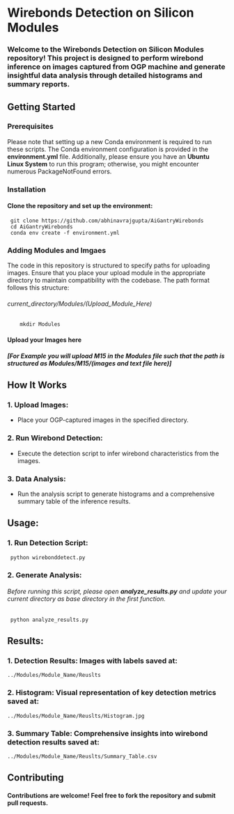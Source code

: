 # Wirebonds Detection on Silicon Modules

### Welcome to the Wirebonds Detection on Silicon Modules repository! This project is designed to perform wirebond inference on images captured from OGP machine and generate insightful data analysis through detailed histograms and summary reports.

## Getting Started

### Prerequisites
Please note that setting up a new Conda environment is required to run these scripts. The Conda environment configuration is provided in the **environment.yml** file. Additionally, please ensure you have an **Ubuntu Linux System** to run this program; otherwise, you might encounter numerous PackageNotFound errors.

### Installation
#### Clone the repository and set up the environment:
     git clone https://github.com/abhinavrajgupta/AiGantryWirebonds
     cd AiGantryWirebonds
     conda env create -f environment.yml

### Adding Modules and Imgaes
The code in this repository is structured to specify paths for uploading images. Ensure that you place your upload module in the appropriate directory to maintain compatibility with the codebase. The path format follows this structure: 
######  current_directory/Modules/(Upload_Module_Here)
        mkdir Modules
#### Upload your Images here
##### [For Example you will upload M15 in the Modules file such that the path is structured as Modules/M15/(images and text file here)]

## How It Works
### 1. Upload Images:
  - Place your OGP-captured images in the specified directory.
### 2. Run Wirebond Detection:
  - Execute the detection script to infer wirebond characteristics from the images.
### 3. Data Analysis:
  - Run the analysis script to generate histograms and a comprehensive summary table of the inference results.

## Usage:
### 1. Run Detection Script:
     python wirebonddetect.py
### 2. Generate Analysis:
###### Before running this script, please open **analyze_results.py** and update your current directory as base directory in the first function.
     python analyze_results.py

## Results:
### 1. Detection Results: Images with labels saved at:
    ../Modules/Module_Name/Reuslts
### 2. Histogram: Visual representation of key detection metrics saved at:
    ../Modules/Module_Name/Reuslts/Histogram.jpg
### 3. Summary Table: Comprehensive insights into wirebond detection results saved at:
    ../Modules/Module_Name/Reuslts/Summary_Table.csv

## Contributing
#### Contributions are welcome! Feel free to fork the repository and submit pull requests.










<br><br><br> <!-- This will create a gap -->
<br><br><br> <!-- This will create a gap -->





